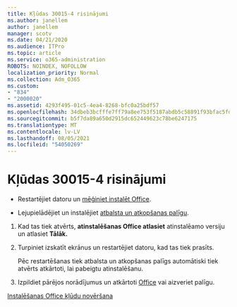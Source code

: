 ```yaml
---
title: Kļūdas 30015-4 risinājumi
ms.author: janellem
author: janellem
manager: scotv
ms.date: 04/21/2020
ms.audience: ITPro
ms.topic: article
ms.service: o365-administration
ROBOTS: NOINDEX, NOFOLLOW
localization_priority: Normal
ms.collection: Adm_O365
ms.custom:
- "834"
- "2000020"
ms.assetid: 4293f495-01c5-4ea4-8268-bfc0a25bdf57
ms.openlocfilehash: 34dbeb3bcfffe7ff79a8ee753f5187abdb5c58891f93bfac5fd8acb794f4f5da
ms.sourcegitcommit: b5f7da89a650d2915dc652449623c78be6247175
ms.translationtype: MT
ms.contentlocale: lv-LV
ms.lasthandoff: 08/05/2021
ms.locfileid: "54050269"
---
```

# <a name="solutions-for-error-30015-4"></a>Kļūdas 30015-4 risinājumi

- Restartējiet datoru un [mēģiniet instalēt Office](https://portal.office.com/OLS/MySoftware.aspx).

- Lejupielādējiet un instalējiet [atbalsta un atkopšanas palīgu](https://aka.ms/SARA-OfficeUninstall-Alchemy).

1. Kad tas tiek atvērts, **atinstalēšanas Office atlasiet** atinstalēamo versiju un atlasiet **Tālāk.**

2. Turpiniet izskatīt ekrānus un restartējiet datoru, kad tas tiek prasīts.

    Pēc restartēšanas tiek atbalsta un atkopšanas palīgs automātiski tiek atvērts atkārtoti, lai pabeigtu atinstalēšanu.

3. Izpildiet pārējos norādījumus un atkārtoti [Office](https://portal.office.com/OLS/MySoftware.aspx) vai aizveriet palīgu.

[Instalēšanas Office kļūdu novēršana](https://support.office.com/article/d5df89a9-0507-4b4c-92f9-22f457e630aa?=wt.mc_id=Alchm_DldInstAct)
  